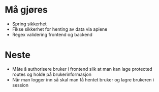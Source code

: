 # Må gjøres
- Spring sikkerhet
- Fikse sikkerhet for henting av data via apiene
- Regex validering frontend og backend

# Neste
- Måte å authorisere bruker i frontend slik at man kan lage protected routes og holde på brukerinformasjon
- Når man logger inn så skal man få hentet bruker og lagre brukeren i session